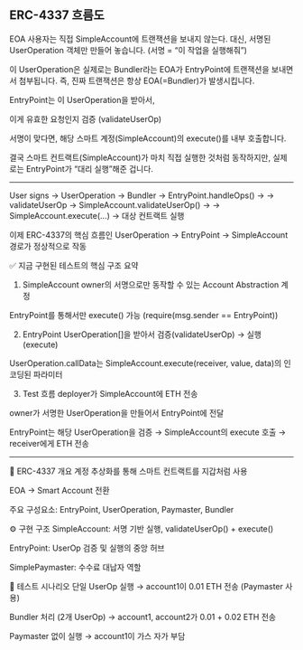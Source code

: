 ## ERC-4337 흐름도

EOA 사용자는 직접 SimpleAccount에 트랜잭션을 보내지 않는다.
대신, 서명된 UserOperation 객체만 만들어 놓습니다. (서명 = “이 작업을 실행해줘”)

이 UserOperation은 실제로는 Bundler라는 EOA가 EntryPoint에 트랜잭션을 보내면서 첨부됩니다.
즉, 진짜 트랜잭션은 항상 EOA(=Bundler)가 발생시킵니다.

EntryPoint는 이 UserOperation을 받아서,

이게 유효한 요청인지 검증 (validateUserOp)

서명이 맞다면, 해당 스마트 계정(SimpleAccount)의 execute()를 내부 호출합니다.

결국 스마트 컨트랙트(SimpleAccount)가 마치 직접 실행한 것처럼 동작하지만,
실제로는 EntryPoint가 “대리 실행”해준 겁니다.

------------------------------------------------------------------------------------------

User signs → UserOperation → Bundler → EntryPoint.handleOps() →
→ validateUserOp → SimpleAccount.validateUserOp() →
→ SimpleAccount.execute(...) → 대상 컨트랙트 실행

이제 ERC-4337의 핵심 흐름인 UserOperation → EntryPoint → SimpleAccount 경로가 정상적으로 작동

✅ 지금 구현된 테스트의 핵심 구조 요약
1. SimpleAccount
owner의 서명으로만 동작할 수 있는 Account Abstraction 계정

EntryPoint를 통해서만 execute() 가능 (require(msg.sender == EntryPoint))

2. EntryPoint
UserOperation[]을 받아서 검증(validateUserOp) → 실행(execute)

UserOperation.callData는 SimpleAccount.execute(receiver, value, data)의 인코딩된 파라미터

3. Test 흐름
deployer가 SimpleAccount에 ETH 전송

owner가 서명한 UserOperation을 만들어서 EntryPoint에 전달

EntryPoint는 해당 UserOperation을 검증 → SimpleAccount의 execute 호출 → receiver에게 ETH 전송


------------------------------------------------------------------------------------------


🧠 ERC-4337 개요
계정 추상화를 통해 스마트 컨트랙트를 지갑처럼 사용

EOA → Smart Account 전환

주요 구성요소: EntryPoint, UserOperation, Paymaster, Bundler

⚙️ 구현 구조
SimpleAccount: 서명 기반 실행, validateUserOp() + execute()

EntryPoint: UserOp 검증 및 실행의 중앙 허브

SimplePaymaster: 수수료 대납자 역할

🧪 테스트 시나리오
단일 UserOp 실행
→ account1이 0.01 ETH 전송 (Paymaster 사용)

Bundler 처리 (2개 UserOp)
→ account1, account2가 0.01 + 0.02 ETH 전송

Paymaster 없이 실행
→ account1이 가스 자가 부담
